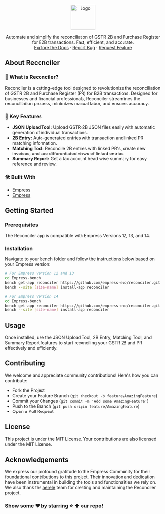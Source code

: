 <div align="center">
<img src="https://grow.empress.eco/uploads/default/original/2X/1/1f1e1044d3864269d2a613577edb9763890422ab.png" alt="Logo" width="80" height="80">

<p align="center">
Automate and simplify the reconciliation of GSTR 2B and Purchase Register for B2B transactions. Fast, efficient, and accurate.
<br />
<a href="https://grow.empress.eco/">Explore the Docs</a>
·
<a href="https://github.com/empress-eco/reconciler/issues">Report Bug</a>
·
<a href="https://github.com/empress-eco/reconciler/issues/new">Request Feature</a>
</p>
</div>

## About Reconciler

### 📖 What is Reconciler?
Reconciler is a cutting-edge tool designed to revolutionize the reconciliation of GSTR 2B and Purchase Register (PR) for B2B transactions. Designed for businesses and financial professionals, Reconciler streamlines the reconciliation process, minimizes manual labor, and ensures accuracy.

### 🌟 Key Features
- **JSON Upload Tool:** Upload GSTR-2B JSON files easily with automatic generation of individual transactions.
- **2B Entry:** Auto-generated entries with transaction and linked PR matching information.
- **Matching Tool:** Reconcile 2B entries with linked PR's, create new invoices, and see differentiated views of linked entries.
- **Summary Report:** Get a tax account head wise summary for easy reference and review.

### 🛠 Built With
- [Empress](https://github.com/Empress/Empress)
- [Empress](https://github.com/Empress/Empress)

## Getting Started

### Prerequisites
The Reconciler app is compatible with Empress Versions 12, 13, and 14.

### Installation
Navigate to your bench folder and follow the instructions below based on your Empress version:

```sh
# For Empress Version 12 and 13
cd Empress-bench
bench get-app reconciler https://github.com/empress-eco/reconciler.git --branch=master
bench --site [site-name] install-app reconciler

# For Empress Version 14
cd Empress-bench
bench get-app reconciler https://github.com/empress-eco/reconciler.git --branch=version-14
bench --site [site-name] install-app reconciler
```

## Usage
Once installed, use the JSON Upload Tool, 2B Entry, Matching Tool, and Summary Report features to start reconciling your GSTR 2B and PR effectively and efficiently.

## Contributing
We welcome and appreciate community contributions! Here's how you can contribute:

- Fork the Project
- Create your Feature Branch (`git checkout -b feature/AmazingFeature`)
- Commit your Changes (`git commit -m 'Add some AmazingFeature'`)
- Push to the Branch (`git push origin feature/AmazingFeature`)
- Open a Pull Request

## License

This project is under the MIT License. Your contributions are also licensed under the MIT License.

## Acknowledgements

We express our profound gratitude to the Empress Community for their foundational contributions to this project. Their innovation and dedication have been instrumental in building the tools and functionalities we rely on. We also thank the [aerele](https://github.com/aerele) team for creating and maintaining the Reconciler project. 

### Show some ❤️ by starring :star: :arrow_up: our repo!